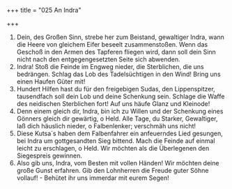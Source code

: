 +++
title = "025 An Indra"

+++


1.	Dein, des Großen Sinn, strebe her zum Beistand, gewaltiger Indra, wann die Heere von gleichem Eifer beseelt zusammenstoßen. Wenn das Geschoß in den Armen des Tapferen fliegen wird, dann soll dein Sinn nicht nach den entgegengesetzten Seite sich abwenden.
2.	Indra! Stoß die Feinde im Engweg nieder, die Sterblichen, die uns bedrängen. Schlag das Lob des Tadelsüchtigen in den Wind! Bring uns einen Haufen Güter mit!
3.	Hundert Hilfen hast du für den freigebigen Sudas, den Lippenspitzer, tausendfach soll dein Lob und deine Schenkung sein. Schlage die Waffe des neidischen Sterblichen fort! Auf uns häufe Glanz und Kleinode!
4.	Denn einem gleich dir, Indra, bin ich zu Willen und der Schenkung eines Gönners gleich dir gewärtig, o Held. Alle Tage, du Starker, Gewaltiger, laß dich häuslich nieder, o Falbenlenker; verschmäh uns nicht!
5.	Diese Kutsa´s haben dem Falbenfahrer ein anfeuerndes Lied gesungen, bei Indra um gottgesandten Sieg bittend. Mach die Feinde auf einmal leicht zu erschlagen, o Held. Wir möchten als die Überlegenen den Siegespreis gewinnen.
6.	Also gib uns, Indra, vom Besten mit vollen Händen! Wir möchten deine große Gunst erfahren. Gib den Lohnherren die Freude guter Söhne vollauf! - Behütet ihr uns immerdar mit eurem Segen!

